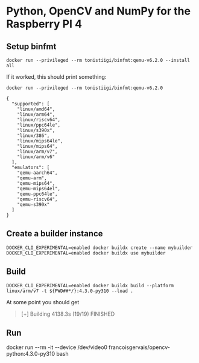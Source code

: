 # Python, OpenCV and NumPy for the Raspberry PI 4

## Setup binfmt

```
docker run --privileged --rm tonistiigi/binfmt:qemu-v6.2.0 --install all
```
If it worked, this should print something:
```
docker run --privileged --rm tonistiigi/binfmt:qemu-v6.2.0

{
  "supported": [
    "linux/amd64",
    "linux/arm64",
    "linux/riscv64",
    "linux/ppc64le",
    "linux/s390x",
    "linux/386",
    "linux/mips64le",
    "linux/mips64",
    "linux/arm/v7",
    "linux/arm/v6"
  ],
  "emulators": [
    "qemu-aarch64",
    "qemu-arm",
    "qemu-mips64",
    "qemu-mips64el",
    "qemu-ppc64le",
    "qemu-riscv64",
    "qemu-s390x"
  ]
}
```

## Create a builder instance

```
DOCKER_CLI_EXPERIMENTAL=enabled docker buildx create --name mybuilder
DOCKER_CLI_EXPERIMENTAL=enabled docker buildx use mybuilder
```

## Build

```
DOCKER_CLI_EXPERIMENTAL=enabled docker buildx build --platform linux/arm/v7 -t ${PWD##*/}:4.3.0-py310 --load .
```

At some point you should get
> [+] Building 4138.3s (19/19) FINISHED

## Run

docker run --rm -it --device /dev/video0 francoisgervais/opencv-python:4.3.0-py310 bash
